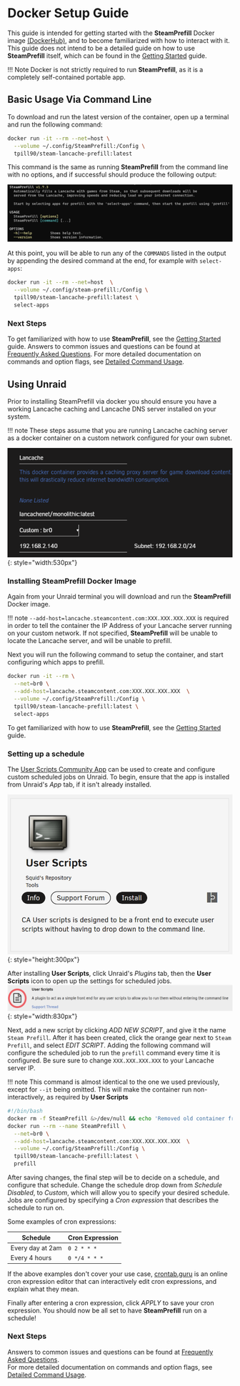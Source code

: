 # Docker Setup Guide

This guide is intended for getting started with the **SteamPrefill** Docker image [(DockerHub)](https://hub.docker.com/r/tpill90/steam-lancache-prefill/tags), and to become familiarized with how to interact with it.  This guide does not intend to be a detailed guide on how to use **SteamPrefill** itself, which can be found in the [Getting Started](https://github.com/tpill90/steam-lancache-prefill#getting-started) guide.

!!! Note
    Docker is not strictly required to run **SteamPrefill**,  as it is a completely self-contained portable app.

## Basic Usage Via Command Line

To download and run the latest version of the container, open up a terminal and run the following command:

```bash
docker run -it --rm --net=host \
  --volume ~/.config/SteamPrefill:/Config \
  tpill90/steam-lancache-prefill:latest 
```

This command is the same as running **SteamPrefill** from the command line with no options, and if successful should produce the following output:

![docker no command](../images/install-guides/docker-no-command.png)

At this point, you will be able to run any of the `COMMANDS` listed in the output by appending the desired command at the end, for example with `select-apps`:

```Bash
docker run -it --rm --net=host  \
  --volume ~/.config/steam-prefill:/Config \
  tpill90/steam-lancache-prefill:latest \
  select-apps
```

### Next Steps

To get familiarized with how to use **SteamPrefill**, see the [Getting Started](https://github.com/tpill90/steam-lancache-prefill#getting-started) guide.  Answers to common issues and questions can be found at [Frequently Asked Questions](https://github.com/tpill90/steam-lancache-prefill#frequently-asked-questions).  For more detailed documentation on commands and option flags, see [Detailed Command Usage](https://tpill90.github.io/steam-lancache-prefill/Detailed-Command-Usage/).


## Using Unraid

Prior to installing SteamPrefill via docker you should ensure you have a working Lancache caching and Lancache DNS server installed on your system.

!!! note
    These steps assume that you are running Lancache caching server as a docker container on a custom network configured for your own subnet.
    
![Unraid Lancache Setup](../images/install-guides/unraid-docker-typical-setup.png){: style="width:530px"}

### Installing SteamPrefill Docker Image

Again from your Unraid terminal you will download and run the **SteamPrefill** Docker image.

!!! note
    ```--add-host=lancache.steamcontent.com:XXX.XXX.XXX.XXX``` is required in order to tell the container the IP Address of your Lancache server running on your custom network.  If not specified, **SteamPrefill** will be unable to locate the Lancache server, and will be unable to prefill.
    
Next you will run the following command to setup the container, and start configuring which apps to prefill.

```bash
docker run -it --rm \
  --net=br0 \
  --add-host=lancache.steamcontent.com:XXX.XXX.XXX.XXX  \
  --volume ~/.config/SteamPrefill:/Config \
  tpill90/steam-lancache-prefill:latest \
  select-apps
```

To get familiarized with how to use **SteamPrefill**, see the [Getting Started](https://github.com/tpill90/steam-lancache-prefill#getting-started) guide.

### Setting up a schedule

The [User Scripts Community App](https://forums.unraid.net/topic/48286-plugin-ca-user-scripts/) can be used to create and configure custom scheduled jobs on Unraid.  To begin, ensure that the app is installed from Unraid's *App* tab, if it isn't already installed.

![Unraid Community Apps](../images/install-guides/unraid-userscript-community-app.png){: style="height:300px"}

After installing **User Scripts**, click Unraid's *Plugins* tab, then the **User Scripts** icon to open up the settings for scheduled jobs.
![User Scripts Settings button](../images/install-guides/unraid-userscripts-button.png){: style="width:830px"}

Next, add a new script by clicking *ADD NEW SCRIPT*, and give it the name `Steam Prefill`.  After it has been created, click the orange gear next to `Steam Prefill`, and select *EDIT SCRIPT*.
Adding the following command will configure the scheduled job to run the `prefill` command every time it is configured.  Be sure sure to change `XXX.XXX.XXX.XXX` to your Lancache server IP.

!!! note
    This command is almost identical to the one we used previously, except for `--it` being omitted.  This will make the container run non-interactively, as required by **User Scripts**

```bash
#!/bin/bash
docker rm -f SteamPrefill &>/dev/null && echo 'Removed old container from previous run';
docker run --rm --name SteamPrefill \
  --net=br0 \
  --add-host=lancache.steamcontent.com:XXX.XXX.XXX.XXX  \
  --volume ~/.config/SteamPrefill:/Config \
  tpill90/steam-lancache-prefill:latest \
  prefill
```

After saving changes, the final step will be to decide on a schedule, and configure that schedule.  Change the schedule drop down from *Schedule Disabled*, to *Custom*, which will allow you to specify your desired schedule.  Jobs are configured by specifying a *Cron expression* that describes the schedule to run on.

Some examples of cron expressions:

| Schedule | Cron Expression |
| --- | --- |
| Every day at 2am | `0 2 * * *` |
| Every 4 hours | `0 */4 * * *` |

If the above examples don't cover your use case, [crontab.guru](https://crontab.guru/) is an online cron expression editor that can interactively edit cron expressions, and explain what they mean.

Finally after entering a cron expression, click *APPLY* to save your cron expression.  You should now be all set to have **SteamPrefill** run on a schedule!

### Next Steps

 Answers to common issues and questions can be found at [Frequently Asked Questions](https://github.com/tpill90/steam-lancache-prefill#frequently-asked-questions).  
 For more detailed documentation on commands and option flags, see [Detailed Command Usage](https://tpill90.github.io/steam-lancache-prefill/Detailed-Command-Usage/).